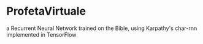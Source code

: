 # ProfetaVirtuale
a Recurrent Neural Network trained on the Bible, using Karpathy's char-rnn implemented in TensorFlow 
